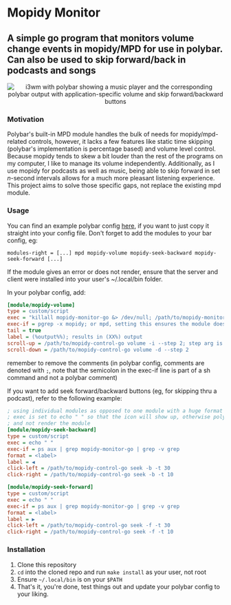 # Mopidy Monitor
## A simple go program that monitors volume change events in mopidy/MPD for use in polybar. Can also be used to skip forward/back in podcasts and songs

<p align="center">
  <img max-height="500px" src="https://github.com/lcyvin/polybar-mopidy-volume-monitor/blob/main/example.png?raw=true" alt="i3wm with polybar showing a music player and the corresponding polybar output with application-specific volume and skip forward/backward buttons"/>
</p>

### Motivation
Polybar's built-in MPD module handles the bulk of needs for mopidy/mpd-related controls, however, it lacks a few features like static time skipping (polybar's implementation is percentage based) and volume level control. Because mopidy tends to skew a bit louder than the rest of the programs on my computer, I like to manage its volume independently. Additionally, as I use mopidy for podcasts as well as music, being able to skip forward in set *n*-second intervals allows for a much more pleasant listening experience. This project aims to solve those specific gaps, not replace the existing mpd module. 

### Usage
You can find an example polybar config [here](polybar-config.ini), if you want to just copy it straight into
your config file. Don't forget to add the modules to your bar config, eg:

`modules-right = [...] mpd mopidy-volume mopidy-seek-backward mopidy-seek-forward [...]`

If the module gives an error or does not render, ensure that the server and client were installed into your user's ~/.local/bin folder.

In your polybar config, add:
```ini
[module/mopidy-volume]
type = custom/script
exec = "killall mopidy-monitor-go &> /dev/null; /path/to/mopidy-monitor-go"
exec-if = pgrep -x mopidy; or mpd, setting this ensures the module doesn't show up if mopidy/mpd isn't running
tail = true
label = (%output%%); results in (XX%) output
scroll-up = /path/to/mopidy-control-go volume -i --step 2; step arg is optional, default is 2
scroll-down = /path/to/mopidy-control-go volume -d --step 2
```
remember to remove the comments (in polybar config, comments are denoted with `;`, note that the semicolon in the 
exec-if line is part of a sh command and not a polybar comment)

If you want to add seek forward/backward buttons (eg, for skipping thru a podcast), refer to the following example:
```ini
; using individual modules as opposed to one module with a huge format string to keep things clean
; exec is set to echo " " so that the icon will show up, otherwise polybar will see no output
; and not render the module
[module/mopidy-seek-backward]
type = custom/script
exec = echo " "
exec-if = ps aux | grep mopidy-monitor-go | grep -v grep
format = <label>
label = ◀
click-left = /path/to/mopidy-control-go seek -b -t 30
click-right = /path/to/mopidy-control-go seek -b -t 10

[module/mopidy-seek-forward]
type = custom/script
exec = echo " "
exec-if = ps aux | grep mopidy-monitor-go | grep -v grep
format = <label>
label = ▶
click-left = /path/to/mopidy-control-go seek -f -t 30
click-right = /path/to/mopidy-control-go seek -f -t 10
```

### Installation
1. Clone this repository
2. `cd` into the cloned repo and run `make install` as your user, not root
3. Ensure `~/.local/bin` is on your `$PATH`
4. That's it, you're done, test things out and update your polybar config to your liking.
